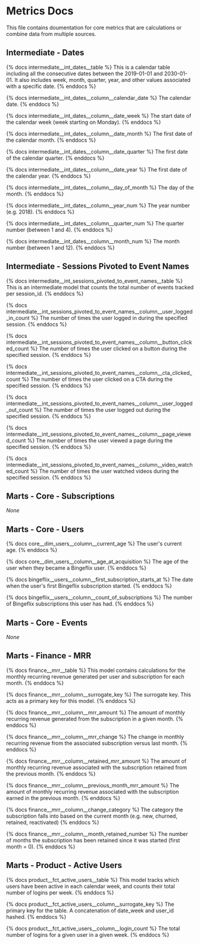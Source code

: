 # Metrics Docs
This file contains doumentation for core metrics that are calculations or combine data from multiple sources.


## Intermediate - Dates

{% docs intermediate__int_dates__table %}
This is a calendar table including all the consecutive dates between the 2019-01-01 and 2030-01-01. It also includes week, month, quarter, year, and other values associated with a specific date.
{% enddocs %}

{% docs intermediate__int_dates__column__calendar_date %}
The calendar date.
{% enddocs %}

{% docs intermediate__int_dates__column__date_week %}
The start date of the calendar week (week starting on Monday).
{% enddocs %}

{% docs intermediate__int_dates__column__date_month %}
The first date of the calendar month.
{% enddocs %}

{% docs intermediate__int_dates__column__date_quarter %}
The first date of the calendar quarter.
{% enddocs %}

{% docs intermediate__int_dates__column__date_year %}
The first date of the calendar year.
{% enddocs %}

{% docs intermediate__int_dates__column__day_of_month %}
The day of the month.
{% enddocs %}

{% docs intermediate__int_dates__column__year_num %}
The year number (e.g. 2018).
{% enddocs %}

{% docs intermediate__int_dates__column__quarter_num %}
The quarter number (between 1 and 4).
{% enddocs %}

{% docs intermediate__int_dates__column__month_num %}
The month number (between 1 and 12).
{% enddocs %}


## Intermediate - Sessions Pivoted to Event Names

{% docs intermediate__int_sessions_pivoted_to_event_names__table %}
This is an intermediate model that counts the total number of events tracked per session_id.
{% enddocs %}

{% docs intermediate__int_sessions_pivoted_to_event_names__column__user_logged_in_count %}
The number of times the user logged in during the specified session.
{% enddocs %}

{% docs intermediate__int_sessions_pivoted_to_event_names__column__button_clicked_count %}
The number of times the user clicked on a button during the specified session.
{% enddocs %}

{% docs intermediate__int_sessions_pivoted_to_event_names__column__cta_clicked_count %}
The number of times the user clicked on a CTA during the specified session.
{% enddocs %}

{% docs intermediate__int_sessions_pivoted_to_event_names__column__user_logged_out_count %}
The number of times the user logged out during the specified session.
{% enddocs %}

{% docs intermediate__int_sessions_pivoted_to_event_names__column__page_viewed_count %}
The number of times the user viewed a page during the specified session.
{% enddocs %}

{% docs intermediate__int_sessions_pivoted_to_event_names__column__video_watched_count %}
The number of times the user watched videos during the specified session.
{% enddocs %}

## Marts - Core - Subscriptions

*None*


## Marts - Core - Users
{% docs core__dim_users__column__current_age %}
The user's current age.
{% enddocs %}

{% docs core__dim_users__column__age_at_acquisition %}
The age of the user when they became a Bingeflix user.
{% enddocs %}

{% docs bingeflix__users__column__first_subscription_starts_at %}
The date when the user's first Bingeflix subscription started.
{% enddocs %}

{% docs bingeflix__users__column__count_of_subscriptions %}
The number of Bingeflix subscriptions this user has had.
{% enddocs %}


## Marts - Core - Events

*None*


## Marts - Finance - MRR

{% docs finance__mrr__table %}
This model contains calculations for the monthly recurring revenue generated per user and subscription for each month.
{% enddocs %}

{% docs finance__mrr__column__surrogate_key %}
The surrogate key. This acts as a primary key for this model.
{% enddocs %}

{% docs finance__mrr__column__mrr_amount %}
The amount of monthly recurring revenue generated from the subscription in a given month.
{% enddocs %}

{% docs finance__mrr__column__mrr_change %}
The change in monthly recurring revenue from the associated subscription versus last month.
{% enddocs %}

{% docs finance__mrr__column__retained_mrr_amount %}
The amount of monthly recurring revenue associated with the subscription retained from the previous month.
{% enddocs %}

{% docs finance__mrr__column__previous_month_mrr_amount %}
The amount of monthly recurring revenue associated with the subscription earned in the previous month.
{% enddocs %}

{% docs finance__mrr__column__change_category %}
The category the subscription falls into based on the current month (e.g. new, churned, retained, reactivated)
{% enddocs %}

{% docs finance__mrr__column__month_retained_number %}
The number of months the subscription has been retained since it was started (first month = 0).
{% enddocs %}


## Marts - Product - Active Users

{% docs product__fct_active_users__table %}
This model tracks which users have been active in each calendar week, and counts their total number of logins per week.
{% enddocs %}

{% docs product__fct_active_users__column__surrogate_key %}
The primary key for the table. A concatenation of date_week and user_id hashed.
{% enddocs %}

{% docs product__fct_active_users__column__login_count %}
The total number of logins for a given user in a given week.
{% enddocs %}